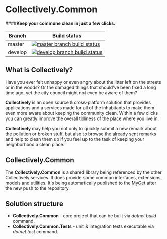 # Collectively.Common

####**Keep your commune clean in just a few clicks.**

|Branch             |Build status                                                  
|-------------------|-----------------------------------------------------
|master             |[![master branch build status](https://api.travis-ci.org/noordwind/Collectively.Common.svg?branch=master)](https://travis-ci.org/noordwind/Collectively.Common)
|develop            |[![develop branch build status](https://api.travis-ci.org/noordwind/Collectively.Common.svg?branch=develop)](https://travis-ci.org/noordwind/Collectively.Common/branches)

**What is Collectively?**
----------------

Have you ever felt unhappy or even angry about the litter left on the streets or in the woods? Or the damaged things that should've been fixed a long time ago, yet the city council might not even be aware of them?

**Collectively** is an open source & cross-platform solution that provides applications and a services made for all of the inhabitants to make them even more aware about keeping the community clean. 
Within a few clicks you can greatly improve the overall tidiness of the place where you live in. 

**Collectively** may help you not only to quickly submit a new remark about the pollution or broken stuff, but also to browse the already sent remarks and help to clean them up if you feel up to the task of keeping your neighborhood a clean place.

**Collectively.Common**
----------------

The **Collectively.Common** is a shared library being referenced by the other Collectively services. It does provide some common interfaces, extensions, models and utilities.
It's being automatically published to the [MyGet](https://www.myget.org) after the new push to the repository.

**Solution structure**
----------------
- **Collectively.Common** - core project that can be built via *dotnet build* command.
- **Collectively.Common.Tests** - unit & integration tests executable via *dotnet test* command.

